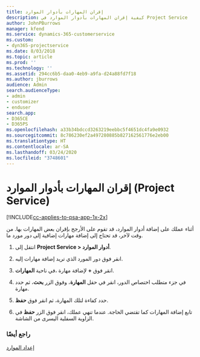 ```yaml
---
title: إقران المهارات بأدوار الموارد
description: كيفية إقران المهارات بأدوار الموارد في Project Service
author: JohnPBurrows
manager: kfend
ms.service: dynamics-365-customerservice
ms.custom:
- dyn365-projectservice
ms.date: 8/03/2018
ms.topic: article
ms.prod: ''
ms.technology: ''
ms.assetid: 294cc6b5-daa0-4eb9-a9fa-d24a88fd7f18
ms.author: jburrows
audience: Admin
search.audienceType:
- admin
- customizer
- enduser
search.app:
- D365CE
- D365PS
ms.openlocfilehash: a33b34bdccd3263219eebbc5f4651dc4fa9e0932
ms.sourcegitcommit: 8c786230ef2a497280885b827162561776e2eb00
ms.translationtype: HT
ms.contentlocale: ar-SA
ms.lasthandoff: 03/24/2020
ms.locfileid: "3748601"
---
```

# <a name="associate-skills-with-resource-roles-project-service"></a>إقران المهارات بأدوار الموارد (Project Service)

[!INCLUDE[cc-applies-to-psa-app-1x-2x](../includes/cc-applies-to-psa-app-1x-2x.md)]

أثناء عملك على إضافة أدوار الموارد، قد تقوم على الأرجح بإقران بعض المهارات بها. من وقت لآخر، قد تحتاج إلى إضافة مهارات إضافية إلى دور مورد ما.  
  
1.  انتقل إلى **Project Service > أدوار الموارد‬**.  
  
2.  انقر فوق دور المورد الذي تريد إضافة مهارات إليه.  
  
3.  في ناحية **المهارات‏‎**، انقر فوق **+** لإضافة مهارة.  
  
4.  في جزء متطلب اختصاص الدور‬، انقر في حقل **المهارة**، وفوق الزر **بحث**، ثم حدد مهارة.  
  
5.  حدد كفاءة لتلك المهارة، ثم انقر فوق **حفظ**.  
  
6.  تابع إضافة المهارات كما تقتضي الحاجة. عندما تنهي عملك، انقر فوق الزر **حفظ** في الزاوية السفلية اليسرى من الشاشة.  
  
### <a name="see-also"></a>راجع أيضًا  
 [إعداد الموارد](../project-service/set-up-resources.md)

